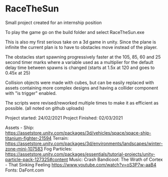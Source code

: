 # RaceTheSun
Small project created for an internship position

To play the game go on the build folder and select RaceTheSun.exe

This is also my first serious take on a 3d game in unity.
Since the plane is infinite the current plan is to have to obstacles move instead of the player.

The obstacles start spawning progressively faster at the 105, 85, 60 and 25 second timer marks where a variable used as a multiplier
for the default delay time between spawns is changed (starts at 1.5x at 120 and goes to 0.45x at 25)

Collision objects were made with cubes, but can be easily replaced with assets containing more complex designs and having a collider
component with "is trigger" enabled.

The scripts were revised/reworked multiple times to make it as efficient as possible. (all noted on github uploads)

Project started: 24/02/2021
Project Finished: 02/03/2021

Assets - 
Ship: https://assetstore.unity.com/packages/3d/vehicles/space/space-ship-titanium-fighter-21594
Terrain: https://assetstore.unity.com/packages/3d/environments/landscapes/winter-zone-mini-107583
Fog Particles: https://assetstore.unity.com/packages/essentials/tutorial-projects/unity-particle-pack-127325#content
Music: Crash Bandicoot: The Wrath of Cortex - That Sinking Feeling https://www.youtube.com/watch?v=oS3P7w-aaB4
Fonts: DaFont.com